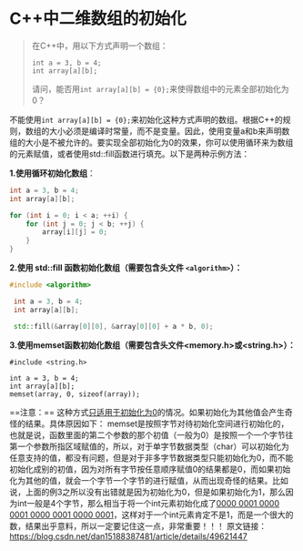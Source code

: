 # C++中二维数组的初始化

> 在C++中，用以下方式声明一个数组：
>
> ```
> int a = 3, b = 4;
> int array[a][b];
> ```
>
> 请问，能否用`int array[a][b] = {0};`来使得数组中的元素全部初始化为0？



不能使用`int array[a][b] = {0};`来初始化这种方式声明的数组。根据C++的规则，数组的大小必须是编译时常量，而不是变量。因此，使用变量a和b来声明数组的大小是不被允许的。要实现全部初始化为0的效果，你可以使用循环来为数组的元素赋值，或者使用std::fill函数进行填充。以下是两种示例方法：

**1.使用循环初始化数组**：

```c++
int a = 3, b = 4;
int array[a][b];

for (int i = 0; i < a; ++i) {
	for (int j = 0; j < b; ++j) {
		array[i][j] = 0;
	}
}
```

 

**2.使用 std::fill 函数初始化数组（需要包含头文件 `<algorithm>`）：**

```c++
#include <algorithm>

 int a = 3, b = 4;
 int array[a][b];

 std::fill(&array[0][0], &array[0][0] + a * b, 0);
```

 

**3.使用memset函数初始化数组（需要包含头文件<memory.h>或<string.h>）：**

```
#include <string.h>

int a = 3, b = 4;
int array[a][b];
memset(array, 0, sizeof(array));
```

==注意：==
这种方式<u>只适用于初始化为0</u>的情况。如果初始化为其他值会产生奇怪的结果。具体原因如下：
memset是按照字节对待初始化空间进行初始化的，也就是说，函数里面的第二个参数的那个初值（一般为0）是按照一个一个字节往第一个参数所指区域赋值的，所以，对于单字节数据类型（char）可以初始化为任意支持的值，都没有问题，但是对于非多字节数据类型只能初始化为0，而不能初始化成别的初值，因为对所有字节按任意顺序赋值0的结果都是0，而如果初始化为其他的值，就会一个字节一个字节的进行赋值，从而出现奇怪的结果。比如说，上面的例3之所以没有出错就是因为初始化为0，但是如果初始化为1，那么因为int一般是4个字节，那么相当于将一个int元素初始化成了<u>0000 0001 0000 0001 0000 0001 0000 0001</u>，这样对于一个int元素肯定不是1，而是一个很大的数，结果出乎意料，所以一定要记住这一点，非常重要！！！
原文链接：https://blog.csdn.net/dan15188387481/article/details/49621447